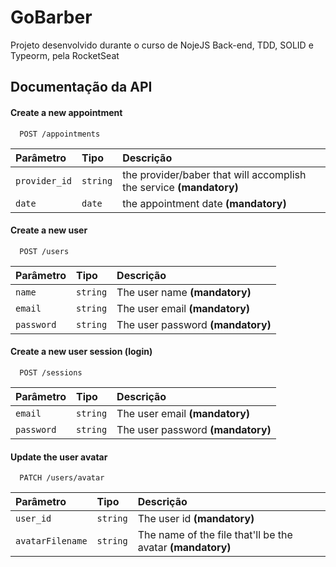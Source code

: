 
# GoBarber

Projeto desenvolvido durante o curso de NojeJS Back-end, TDD, SOLID e Typeorm, pela RocketSeat 

## Documentação da API

#### Create a new appointment
```http
  POST /appointments
```
| Parâmetro   | Tipo       | Descrição                           |
| :---------- | :--------- | :---------------------------------- |
| `provider_id` | `string` | the provider/baber that will accomplish the service **(mandatory)** |
| `date` | `date` | the appointment date **(mandatory)** |

#### Create a new user
```http
  POST /users
```
| Parâmetro   | Tipo       | Descrição                           |
| :---------- | :--------- | :---------------------------------- |
| `name` | `string` | The user name **(mandatory)**|
| `email` | `string` | The user email **(mandatory)**|
| `password` | `string` |The user password **(mandatory)**|


#### Create a new user session (login)
```http
  POST /sessions
```
| Parâmetro   | Tipo       | Descrição                           |
| :---------- | :--------- | :---------------------------------- |
| `email` | `string` |  The user email **(mandatory)** |
| `password` | `string` | The user password **(mandatory)**|


#### Update the user avatar
```http
  PATCH /users/avatar
```
| Parâmetro   | Tipo       | Descrição                                   |
| :---------- | :--------- | :------------------------------------------ |
| `user_id` | `string` |  The user id **(mandatory)** |
| `avatarFilename` | `string` | The name of the file that'll be the avatar **(mandatory)**|


